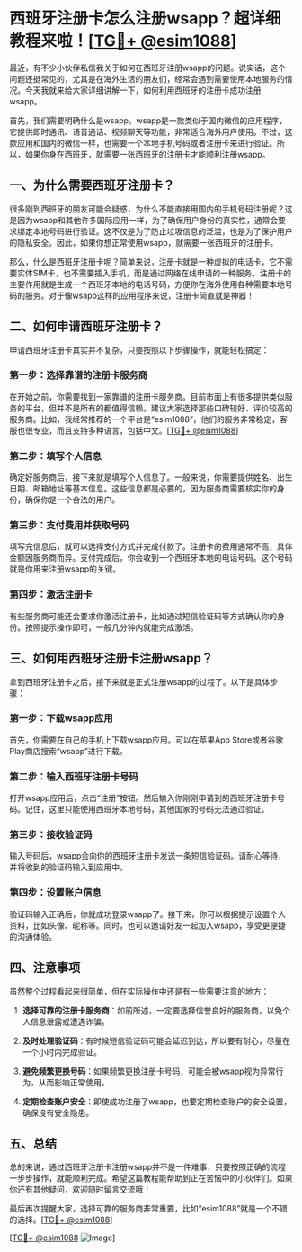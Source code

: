 # 西班牙注册卡怎么注册wsapp？超详细教程来啦！[[TG💪+ @esim1088](https://t.me/s/esim1088)]

最近，有不少小伙伴私信我关于如何在西班牙注册wsapp的问题。说实话，这个问题还挺常见的，尤其是在海外生活的朋友们，经常会遇到需要使用本地服务的情况。今天我就来给大家详细讲解一下，如何利用西班牙的注册卡成功注册wsapp。

首先，我们需要明确什么是wsapp。wsapp是一款类似于国内微信的应用程序，它提供即时通讯、语音通话、视频聊天等功能，非常适合海外用户使用。不过，这款应用和国内的微信一样，也需要一个本地手机号码或者注册卡来进行验证。所以，如果你身在西班牙，就需要一张西班牙的注册卡才能顺利注册wsapp。

## 一、为什么需要西班牙注册卡？

很多刚到西班牙的朋友可能会疑惑，为什么不能直接用国内的手机号码注册呢？这是因为wsapp和其他许多国际应用一样，为了确保用户身份的真实性，通常会要求绑定本地号码进行验证。这不仅是为了防止垃圾信息的泛滥，也是为了保护用户的隐私安全。因此，如果你想正常使用wsapp，就需要一张西班牙的注册卡。

那么，什么是西班牙注册卡呢？简单来说，注册卡就是一种虚拟的电话卡，它不需要实体SIM卡，也不需要插入手机，而是通过网络在线申请的一种服务。注册卡的主要作用就是生成一个西班牙本地的电话号码，方便你在海外使用各种需要本地号码的服务。对于像wsapp这样的应用程序来说，注册卡简直就是神器！

## 二、如何申请西班牙注册卡？

申请西班牙注册卡其实并不复杂，只要按照以下步骤操作，就能轻松搞定：

### 第一步：选择靠谱的注册卡服务商

在开始之前，你需要找到一家靠谱的注册卡服务商。目前市面上有很多提供类似服务的平台，但并不是所有的都值得信赖。建议大家选择那些口碑较好、评价较高的服务商。比如，我经常推荐的一个平台是“esim1088”，他们的服务非常稳定，客服也很专业，而且支持多种语言，包括中文。[[TG💪+ @esim1088](https://t.me/s/esim1088)]

### 第二步：填写个人信息

确定好服务商后，接下来就是填写个人信息了。一般来说，你需要提供姓名、出生日期、邮箱地址等基本信息。这些信息都是必要的，因为服务商需要核实你的身份，确保你是一个合法的用户。

### 第三步：支付费用并获取号码

填写完信息后，就可以选择支付方式并完成付款了。注册卡的费用通常不高，具体金额因服务商而异。支付完成后，你会收到一个西班牙本地的电话号码。这个号码就是你用来注册wsapp的关键。

### 第四步：激活注册卡

有些服务商可能还会要求你激活注册卡，比如通过短信验证码等方式确认你的身份。按照提示操作即可，一般几分钟内就能完成激活。

## 三、如何用西班牙注册卡注册wsapp？

拿到西班牙注册卡之后，接下来就是正式注册wsapp的过程了。以下是具体步骤：

### 第一步：下载wsapp应用

首先，你需要在自己的手机上下载wsapp应用。可以在苹果App Store或者谷歌Play商店搜索“wsapp”进行下载。

### 第二步：输入西班牙注册卡号码

打开wsapp应用后，点击“注册”按钮。然后输入你刚刚申请到的西班牙注册卡号码。记住，这里只能使用西班牙本地号码，其他国家的号码无法通过验证。

### 第三步：接收验证码

输入号码后，wsapp会向你的西班牙注册卡发送一条短信验证码。请耐心等待，并将收到的验证码输入到应用中。

### 第四步：设置账户信息

验证码输入正确后，你就成功登录wsapp了。接下来，你可以根据提示设置个人资料，比如头像、昵称等。同时，也可以邀请好友一起加入wsapp，享受更便捷的沟通体验。

## 四、注意事项

虽然整个过程看起来很简单，但在实际操作中还是有一些需要注意的地方：

1. **选择可靠的注册卡服务商**：如前所述，一定要选择信誉良好的服务商，以免个人信息泄露或遭遇诈骗。
   
2. **及时处理验证码**：有时候短信验证码可能会延迟到达，所以要有耐心，尽量在一个小时内完成验证。

3. **避免频繁更换号码**：如果频繁更换注册卡号码，可能会被wsapp视为异常行为，从而影响正常使用。

4. **定期检查账户安全**：即使成功注册了wsapp，也要定期检查账户的安全设置，确保没有安全隐患。

## 五、总结

总的来说，通过西班牙注册卡注册wsapp并不是一件难事，只要按照正确的流程一步步操作，就能顺利完成。希望这篇教程能帮助到正在苦恼中的小伙伴们。如果你还有其他疑问，欢迎随时留言交流哦！

最后再次提醒大家，选择可靠的服务商非常重要，比如“esim1088”就是一个不错的选择。[[TG💪+ @esim1088](https://t.me/s/esim1088)] 

[[TG💪+ @esim1088](https://t.me/s/esim1088) ![Image](https://i.postimg.cc/4NQfJmqS/Snipaste-2025-05-13-00-14-12.png)]
